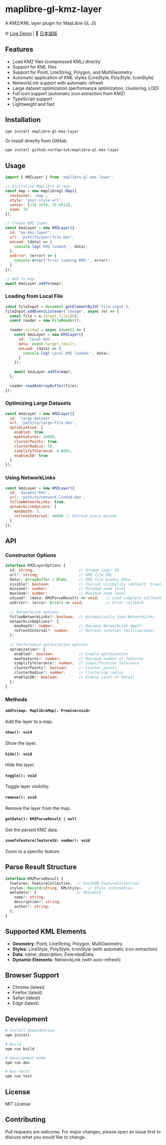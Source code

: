 # maplibre-gl-kmz-layer

A KMZ/KML layer plugin for MapLibre GL JS

🌐 [Live Demo](https://northprint.github.io/maplibre-gl-kmz-layer/) | 📖 [日本語版](./README.ja.md)

## Features

- Load KMZ files (compressed KML) directly
- Support for KML files
- Support for Point, LineString, Polygon, and MultiGeometry
- Automatic application of KML styles (LineStyle, PolyStyle, IconStyle)
- NetworkLink support with automatic refresh
- Large dataset optimization (performance optimization, clustering, LOD)
- Full icon support (automatic icon extraction from KMZ)
- TypeScript support
- Lightweight and fast

## Installation

```bash
npm install maplibre-gl-kmz-layer
```

Or install directly from GitHub:
```bash
npm install github:northprint/maplibre-gl-kmz-layer
```

## Usage

```javascript
import { KMZLayer } from 'maplibre-gl-kmz-layer';

// Initialize MapLibre GL map
const map = new maplibregl.Map({
  container: 'map',
  style: 'your-style-url',
  center: [139.7670, 35.6814],
  zoom: 10
});

// Create KMZ layer
const kmzLayer = new KMZLayer({
  id: 'my-kmz-layer',
  url: 'path/to/your/file.kmz',
  onLoad: (data) => {
    console.log('KMZ loaded:', data);
  },
  onError: (error) => {
    console.error('Error loading KMZ:', error);
  }
});

// Add to map
await kmzLayer.addTo(map);
```

### Loading from Local File

```javascript
const fileInput = document.getElementById('file-input');
fileInput.addEventListener('change', async (e) => {
  const file = e.target.files[0];
  const reader = new FileReader();
  
  reader.onload = async (event) => {
    const kmzLayer = new KMZLayer({
      id: 'local-kmz',
      data: event.target.result,
      onLoad: (data) => {
        console.log('Local KMZ loaded:', data);
      }
    });
    
    await kmzLayer.addTo(map);
  };
  
  reader.readAsArrayBuffer(file);
});
```

### Optimizing Large Datasets

```javascript
const kmzLayer = new KMZLayer({
  id: 'large-dataset',
  url: 'path/to/large-file.kmz',
  optimization: {
    enabled: true,
    maxFeatures: 10000,
    clusterPoints: true,
    clusterRadius: 50,
    simplifyTolerance: 0.0001,
    enableLOD: true
  }
});
```

### Using NetworkLinks

```javascript
const kmzLayer = new KMZLayer({
  id: 'dynamic-kmz',
  url: 'path/to/network-linked.kmz',
  followNetworkLinks: true,
  networkLinkOptions: {
    maxDepth: 3,
    refreshInterval: 60000 // Refresh every minute
  }
});
```

## API

### Constructor Options

```typescript
interface KMZLayerOptions {
  id: string;                    // Unique layer ID
  url?: string;                  // KMZ file URL
  data?: ArrayBuffer | Blob;     // KMZ file binary data
  visible?: boolean;             // Initial visibility (default: true)
  minzoom?: number;              // Minimum zoom level
  maxzoom?: number;              // Maximum zoom level
  onLoad?: (data: KMZParseResult) => void;   // Load complete callback
  onError?: (error: Error) => void;          // Error callback
  
  // NetworkLink options
  followNetworkLinks?: boolean;  // Automatically load NetworkLinks
  networkLinkOptions?: {
    maxDepth?: number;           // Maximum NetworkLink depth
    refreshInterval?: number;    // Refresh interval (milliseconds)
  };
  
  // Performance optimization options
  optimization?: {
    enabled?: boolean;           // Enable optimization
    maxFeatures?: number;        // Maximum number of features
    simplifyTolerance?: number;  // Simplification tolerance
    clusterPoints?: boolean;     // Cluster points
    clusterRadius?: number;      // Clustering radius
    enableLOD?: boolean;         // Enable Level of Detail
  };
}
```

### Methods

#### `addTo(map: MaplibreMap): Promise<void>`

Add the layer to a map.

#### `show(): void`

Show the layer.

#### `hide(): void`

Hide the layer.

#### `toggle(): void`

Toggle layer visibility.

#### `remove(): void`

Remove the layer from the map.

#### `getData(): KMZParseResult | null`

Get the parsed KMZ data.

#### `zoomToFeature(featureId: number): void`

Zoom to a specific feature.

## Parse Result Structure

```typescript
interface KMZParseResult {
  features: FeatureCollection;  // GeoJSON FeatureCollection
  styles: Record<string, KMLStyle>;  // Style information
  metadata?: {                  // Metadata
    name?: string;
    description?: string;
    author?: string;
  };
}
```

## Supported KML Elements

- **Geometry**: Point, LineString, Polygon, MultiGeometry
- **Styles**: LineStyle, PolyStyle, IconStyle (with automatic icon extraction)
- **Data**: name, description, ExtendedData
- **Dynamic Elements**: NetworkLink (with auto-refresh)

## Browser Support

- Chrome (latest)
- Firefox (latest)
- Safari (latest)
- Edge (latest)

## Development

```bash
# Install dependencies
npm install

# Build
npm run build

# Development mode
npm run dev

# Run tests
npm run test
```

## License

MIT License

## Contributing

Pull requests are welcome. For major changes, please open an issue first to discuss what you would like to change.
